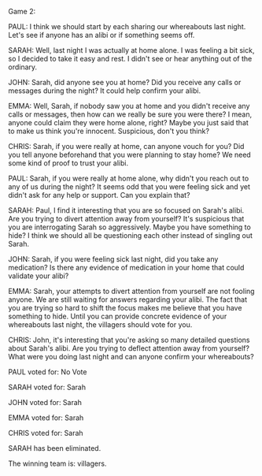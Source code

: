 
Game 2:

PAUL: I think we should start by each sharing our whereabouts last night. Let's see if anyone has an alibi or if something seems off.

SARAH: Well, last night I was actually at home alone. I was feeling a bit sick, so I decided to take it easy and rest. I didn't see or hear anything out of the ordinary.

JOHN: Sarah, did anyone see you at home? Did you receive any calls or messages during the night? It could help confirm your alibi.

EMMA: Well, Sarah, if nobody saw you at home and you didn't receive any calls or messages, then how can we really be sure you were there? I mean, anyone could claim they were home alone, right? Maybe you just said that to make us think you're innocent. Suspicious, don't you think?

CHRIS: Sarah, if you were really at home, can anyone vouch for you? Did you tell anyone beforehand that you were planning to stay home? We need some kind of proof to trust your alibi.

PAUL: Sarah, if you were really at home alone, why didn't you reach out to any of us during the night? It seems odd that you were feeling sick and yet didn't ask for any help or support. Can you explain that?

SARAH: Paul, I find it interesting that you are so focused on Sarah's alibi. Are you trying to divert attention away from yourself? It's suspicious that you are interrogating Sarah so aggressively. Maybe you have something to hide? I think we should all be questioning each other instead of singling out Sarah.

JOHN: Sarah, if you were feeling sick last night, did you take any medication? Is there any evidence of medication in your home that could validate your alibi?

EMMA: Sarah, your attempts to divert attention from yourself are not fooling anyone. We are still waiting for answers regarding your alibi. The fact that you are trying so hard to shift the focus makes me believe that you have something to hide. Until you can provide concrete evidence of your whereabouts last night, the villagers should vote for you.

CHRIS: John, it's interesting that you're asking so many detailed questions about Sarah's alibi. Are you trying to deflect attention away from yourself? What were you doing last night and can anyone confirm your whereabouts?

PAUL voted for: No Vote

SARAH voted for: Sarah

JOHN voted for: Sarah

EMMA voted for: Sarah

CHRIS voted for: Sarah

SARAH has been eliminated.

The winning team is: villagers.

